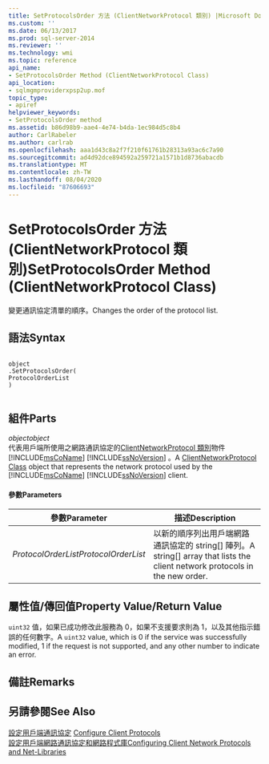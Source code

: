 ```yaml
---
title: SetProtocolsOrder 方法 (ClientNetworkProtocol 類別) |Microsoft Docs
ms.custom: ''
ms.date: 06/13/2017
ms.prod: sql-server-2014
ms.reviewer: ''
ms.technology: wmi
ms.topic: reference
api_name:
- SetProtocolsOrder Method (ClientNetworkProtocol Class)
api_location:
- sqlmgmproviderxpsp2up.mof
topic_type:
- apiref
helpviewer_keywords:
- SetProtocolsOrder method
ms.assetid: b86d98b9-aae4-4e74-b4da-1ec984d5c8b4
author: CarlRabeler
ms.author: carlrab
ms.openlocfilehash: aaa1d43c8a2f7f210f61761b28313a93ac6c7a90
ms.sourcegitcommit: ad4d92dce894592a259721a1571b1d8736abacdb
ms.translationtype: MT
ms.contentlocale: zh-TW
ms.lasthandoff: 08/04/2020
ms.locfileid: "87606693"
---
```

# <a name="setprotocolsorder-method-clientnetworkprotocol-class"></a><span data-ttu-id="4929b-102">SetProtocolsOrder 方法 (ClientNetworkProtocol 類別)</span><span class="sxs-lookup"><span data-stu-id="4929b-102">SetProtocolsOrder Method (ClientNetworkProtocol Class)</span></span>
  <span data-ttu-id="4929b-103">變更通訊協定清單的順序。</span><span class="sxs-lookup"><span data-stu-id="4929b-103">Changes the order of the protocol list.</span></span>  
  
## <a name="syntax"></a><span data-ttu-id="4929b-104">語法</span><span class="sxs-lookup"><span data-stu-id="4929b-104">Syntax</span></span>  
  
```  
  
object  
.SetProtocolsOrder(  
ProtocolOrderList  
)  
  
```  
  
## <a name="parts"></a><span data-ttu-id="4929b-105">組件</span><span class="sxs-lookup"><span data-stu-id="4929b-105">Parts</span></span>  
 <span data-ttu-id="4929b-106">*object*</span><span class="sxs-lookup"><span data-stu-id="4929b-106">*object*</span></span>  
 <span data-ttu-id="4929b-107">代表用戶端所使用之網路通訊協定的[ClientNetworkProtocol 類別](clientnetworkprotocol-class.md)物件 [!INCLUDE[msCoName](../../../includes/msconame-md.md)] [!INCLUDE[ssNoVersion](../../../includes/ssnoversion-md.md)] 。</span><span class="sxs-lookup"><span data-stu-id="4929b-107">A [ClientNetworkProtocol Class](clientnetworkprotocol-class.md) object that represents the network protocol used by the [!INCLUDE[msCoName](../../../includes/msconame-md.md)] [!INCLUDE[ssNoVersion](../../../includes/ssnoversion-md.md)] client.</span></span>  
  
#### <a name="parameters"></a><span data-ttu-id="4929b-108">參數</span><span class="sxs-lookup"><span data-stu-id="4929b-108">Parameters</span></span>  
  
|<span data-ttu-id="4929b-109">參數</span><span class="sxs-lookup"><span data-stu-id="4929b-109">Parameter</span></span>|<span data-ttu-id="4929b-110">描述</span><span class="sxs-lookup"><span data-stu-id="4929b-110">Description</span></span>|  
|---------------|-----------------|  
|<span data-ttu-id="4929b-111">*ProtocolOrderList*</span><span class="sxs-lookup"><span data-stu-id="4929b-111">*ProtocolOrderList*</span></span>|<span data-ttu-id="4929b-112">以新的順序列出用戶端網路通訊協定的 string[] 陣列。</span><span class="sxs-lookup"><span data-stu-id="4929b-112">A string[] array that lists the client network protocols in the new order.</span></span>|  
  
## <a name="property-valuereturn-value"></a><span data-ttu-id="4929b-113">屬性值/傳回值</span><span class="sxs-lookup"><span data-stu-id="4929b-113">Property Value/Return Value</span></span>  
 <span data-ttu-id="4929b-114">`uint32` 值，如果已成功修改此服務為 0，如果不支援要求則為 1，以及其他指示錯誤的任何數字。</span><span class="sxs-lookup"><span data-stu-id="4929b-114">A `uint32` value, which is 0 if the service was successfully modified, 1 if the request is not supported, and any other number to indicate an error.</span></span>  
  
## <a name="remarks"></a><span data-ttu-id="4929b-115">備註</span><span class="sxs-lookup"><span data-stu-id="4929b-115">Remarks</span></span>  
  
## <a name="see-also"></a><span data-ttu-id="4929b-116">另請參閱</span><span class="sxs-lookup"><span data-stu-id="4929b-116">See Also</span></span>  
 <span data-ttu-id="4929b-117">[設定用戶端通訊協定](https://technet.microsoft.com/library/ms181035.aspx) </span><span class="sxs-lookup"><span data-stu-id="4929b-117">[Configure Client Protocols](https://technet.microsoft.com/library/ms181035.aspx) </span></span>  
 [<span data-ttu-id="4929b-118">設定用戶端網路通訊協定和網路程式庫</span><span class="sxs-lookup"><span data-stu-id="4929b-118">Configuring Client Network Protocols and Net-Libraries</span></span>](https://technet.microsoft.com/library/ms181035.aspx)  
  
  
